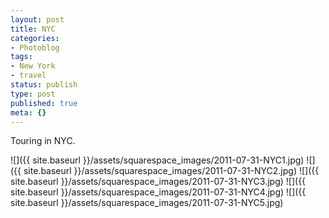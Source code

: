 ```yaml
---
layout: post
title: NYC
categories:
- Photoblog
tags:
- New York
- travel
status: publish
type: post
published: true
meta: {}
---
```


Touring in NYC.

![]({{ site.baseurl }}/assets/squarespace_images/2011-07-31-NYC1.jpg)
![]({{ site.baseurl }}/assets/squarespace_images/2011-07-31-NYC2.jpg)
![]({{ site.baseurl }}/assets/squarespace_images/2011-07-31-NYC3.jpg)
![]({{ site.baseurl }}/assets/squarespace_images/2011-07-31-NYC4.jpg)
![]({{ site.baseurl }}/assets/squarespace_images/2011-07-31-NYC5.jpg)
